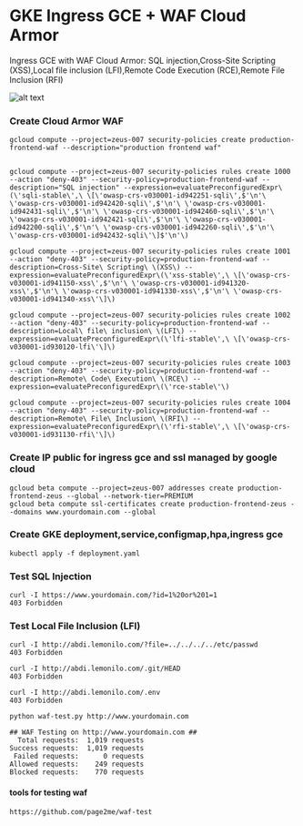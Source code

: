# GKE Ingress GCE + WAF Cloud Armor
Ingress GCE with WAF Cloud Armor: SQL injection,Cross-Site Scripting (XSS),Local file inclusion (LFI),Remote Code Execution (RCE),Remote File Inclusion (RFI)


![alt text](https://i.imgur.com/Kw2mxrs.png)


### Create Cloud Armor WAF
```
gcloud compute --project=zeus-007 security-policies create production-frontend-waf --description="production frontend waf"


gcloud compute --project=zeus-007 security-policies rules create 1000 --action "deny-403" --security-policy=production-frontend-waf --description="SQL injection" --expression=evaluatePreconfiguredExpr\(\'sqli-stable\',\ \[\'owasp-crs-v030001-id942251-sqli\',$'\n'\ \'owasp-crs-v030001-id942420-sqli\',$'\n'\ \'owasp-crs-v030001-id942431-sqli\',$'\n'\ \'owasp-crs-v030001-id942460-sqli\',$'\n'\ \'owasp-crs-v030001-id942421-sqli\',$'\n'\ \'owasp-crs-v030001-id942200-sqli\',$'\n'\ \'owasp-crs-v030001-id942260-sqli\',$'\n'\ \'owasp-crs-v030001-id942432-sqli\'\]$'\n'\)

gcloud compute --project=zeus-007 security-policies rules create 1001 --action "deny-403" --security-policy=production-frontend-waf --description=Cross-Site\ Scripting\ \(XSS\) --expression=evaluatePreconfiguredExpr\(\'xss-stable\',\ \[\'owasp-crs-v030001-id941150-xss\',$'\n'\ \'owasp-crs-v030001-id941320-xss\',$'\n'\ \'owasp-crs-v030001-id941330-xss\',$'\n'\ \'owasp-crs-v030001-id941340-xss\'\]\)

gcloud compute --project=zeus-007 security-policies rules create 1002 --action "deny-403" --security-policy=production-frontend-waf --description=Local\ file\ inclusion\ \(LFI\) --expression=evaluatePreconfiguredExpr\(\'lfi-stable\',\ \[\'owasp-crs-v030001-id930120-lfi\'\]\)

gcloud compute --project=zeus-007 security-policies rules create 1003 --action "deny-403" --security-policy=production-frontend-waf --description=Remote\ Code\ Execution\ \(RCE\) --expression=evaluatePreconfiguredExpr\(\'rce-stable\'\)

gcloud compute --project=zeus-007 security-policies rules create 1004 --action "deny-403" --security-policy=production-frontend-waf --description=Remote\ File\ Inclusion\ \(RFI\) --expression=evaluatePreconfiguredExpr\(\'rfi-stable\',\ \[\'owasp-crs-v030001-id931130-rfi\'\]\)
```

### Create IP public for ingress gce and ssl managed by google cloud
```
gcloud beta compute --project=zeus-007 addresses create production-frontend-zeus --global --network-tier=PREMIUM
gcloud beta compute ssl-certificates create production-frontend-zeus --domains www.yourdomain.com --global
```

### Create GKE deployment,service,configmap,hpa,ingress gce
```
kubectl apply -f deployment.yaml
```

### Test SQL Injection
```
curl -I https://www.yourdomain.com/?id=1%20or%201=1
403 Forbidden
```
### Test Local File Inclusion (LFI)
```
curl -I http://abdi.lemonilo.com/?file=../../../../etc/passwd
403 Forbidden
```
```
curl -I http://abdi.lemonilo.com/.git/HEAD
403 Forbidden
```
```
curl -I http://abdi.lemonilo.com/.env
403 Forbidden
```

```
python waf-test.py http://www.yourdomain.com

## WAF Testing on http://www.yourdomain.com ##
  Total requests:  1,019 requests
Success requests:  1,019 requests
 Failed requests:      0 requests
Allowed requests:    249 requests
Blocked requests:    770 requests
```
#### tools for testing waf
```
https://github.com/page2me/waf-test
```

